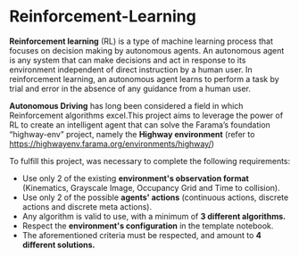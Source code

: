 # Reinforcement-Learning

**Reinforcement learning** (RL) is a type of machine learning process that focuses on decision making by autonomous agents. An autonomous agent is any system that can make decisions and act in response to its environment independent of direct instruction by a human user. In reinforcement learning, an autonomous agent learns to perform a task by trial and error in the absence of any guidance from a human user.

**Autonomous Driving** has long been considered a field in which Reinforcement algorithms excel.This project aims to leverage the power of RL to create an intelligent agent that can solve the Farama’s foundation “highway-env” project, namely the **Highway environment** (refer to https://highwayenv.farama.org/environments/highway/)

To fulfill this project, was necessary to complete the following requirements:

- Use only 2 of the existing **environment's observation format** (Kinematics, Grayscale Image, Occupancy Grid and Time to collision).
- Use only 2 of the possible **agents' actions** (continuous actions, discrete actions and discrete meta actions).
- Any algorithm is valid to use, with a minimum of **3 different algorithms.**
- Respect the **environment's configuration** in the template notebook.
- The aforementioned criteria must be respected, and amount to **4 different solutions.**
